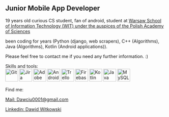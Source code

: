Junior Mobile App Developer
-----
19 years old curious CS student, fan of android, student at [Warsaw School of Information Technology (WIT)
under the auspices of the Polish Academy of Sciences](https://www.wit.edu.pl/en)

been coding for years (Python (django, web scrapers), C++ (Algorithms), Java (Algorithms), Kotlin (Android applications)).

Please feel free to contact me if you need any further information. :)
<br>

Skills and tools:
<br>
<img src="https://user-images.githubusercontent.com/98784426/170840371-73cd7917-f2ac-433b-b9a7-ecc15e6d8fe3.png" height="40" width="40" title="Git">
<img src="https://user-images.githubusercontent.com/98784426/170840429-849b1823-f86a-4c69-9d81-1a7362ece5e7.jpg" height="40" width="40" title="Jira">
<img src="https://user-images.githubusercontent.com/98784426/170840947-8acc191b-9909-4705-9121-d8af71855ee2.png" height="40" width="40" title="Adobe XD">
<img src="https://user-images.githubusercontent.com/98784426/170840454-6c83895f-bddb-410c-aa4d-df0dbea82909.png" height="40" width="40" title="Android Studio">
<img src="https://user-images.githubusercontent.com/98784426/170840491-d720118e-7509-40c3-be10-4e99ec37911b.png" height="40" width="40" title="Trello">
<img src="https://user-images.githubusercontent.com/98784426/170841020-474af2a9-8d6d-4625-9245-f102522624cc.jpg" height="40" width="40" title="Firebase">
<img src="https://user-images.githubusercontent.com/98784426/170840506-91de5223-9be3-4a49-b84a-60e69647cec0.jpg" height="40" width="40" title="Kotlin">
<img src="https://user-images.githubusercontent.com/98784426/170840535-1dcd9de6-b6d1-46e8-9af1-2bdeb9cc465d.png" height="40" width="40" title="Java">
<img src="https://user-images.githubusercontent.com/98784426/170840677-166ff84c-fd92-4b24-b3cb-f2e6a9c9a295.png" height="40" width="40" title="MySQL">


Find me:

<a href="mailto:Dawciu0001@gmail.com" target="_blank">Mail: Dawciu0001@gmail.com</a>

<a href="https://www.linkedin.com/in/dawid-witkowski-74b687214" target="_blank">Linkedin: Dawid Witkowski</a>



<!---
dawciu0001/dawciu0001 is a ✨ special ✨ repository because its `README.md` (this file) appears on your GitHub profile.
You can click the Preview link to take a look at your changes.
--->
